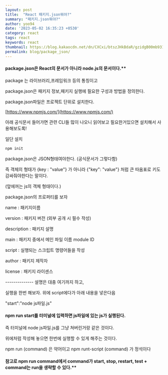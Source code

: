 ```yaml
---
layout: post
title:  "React 패키지.json뭐야?"
summary: "패키지.json뭐야?"
author: yoo94
date: '2023-05-02 16:35:23 +0530'
category: react
tags: react
keywords: react
thumbnail: https://blog.kakaocdn.net/dn/CXCxi/btszJHkBdaR/gzidgB00mb931TLMKkS3QK/img.png
permalink: blog/package_json/
---
```

#### package.json은 React의 문서가 아니라 node.js의 문서이다.**

package 는 라이브러리,프레임워크 등의 통칭이고

package.json은 패키지 정보,패키지 실행에 필요한 구성과 방법을 정의한다.

package.json파일은 프로젝트 단위로 설치한다.

[https://www.npmjs.com/](https://www.npmjs.com/)

아래 공식문서 들어가면 관련 CLI들 많이 나오니 읽어보고 필요한거있으면 설치해서 사용해보도록!


일단 설치

```powershell
npm init
```

package.json은 JSON형태여야한다. (공식문서가 그렇다함)

즉 객체의 형태가 {key : "value"} 가 아니라 {"key": "value"} 처럼 큰 따옴표로 키도 감싸줘야한다는 말이다.

(앞에꺼는 js의 객체 형태이다.)

package.json의 프로퍼티를 보자


name : 패키지이름

version : 패키지 버전 (외부 공개 시 필수 작성)

description : 패키지 설명

main : 패키지 중에서 메인 파일 이름 module ID

script : 실행되는 스크립트 명령어들을 작성

author : 패키지 제작자 

license : 패키지 라이센스

-------------- 설명은 대충 여기까지 하고,



실행을 한번 해보자. 위에 script에다가  아래 내용을 넣은다음


"start":"node js파일.js"


#### npm run start를 터미널에 입력하면 js파일에 있는 js가 실행된다.

즉 터미널에 node js파일.js를 그냥 쳐버린거랑 같은 것이다.

위에처럼 작성해 놓으면 한번에 실행할 수 있게 해주는 것이다.

npm run (command) 은 약어이고 npm runt-script (command) 가 정석이다

#### 참고로 npm run command에서 command가 start, stop, restart, test + command는 run을 생략할 수 있다.**
